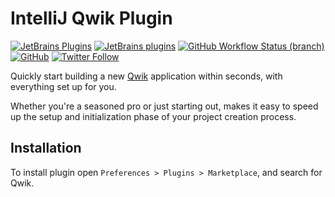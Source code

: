 # IntelliJ Qwik Plugin

[![JetBrains Plugins](https://img.shields.io/jetbrains/plugin/v/00000-qwik)](https://plugins.jetbrains.com/plugin/00000-qwik)
[![JetBrains plugins](https://img.shields.io/jetbrains/plugin/d/00000-qwik)](https://plugins.jetbrains.com/plugin/00000-qwik/versions)
[![GitHub Workflow Status (branch)](https://img.shields.io/github/actions/workflow/status/nekofar/intellij-qwik/build.yml?branch=master)](https://github.com/nekofar/intellij-qwik/actions/workflows/build.yml)
[![GitHub](https://img.shields.io/github/license/nekofar/intellij-qwik)](https://github.com/nekofar/intellij-qwik/blob/master/LICENSE)
[![Twitter Follow](https://img.shields.io/badge/follow-%40nekofar-1DA1F2?logo=twitter&style=flat)](https://twitter.com/nekofar)

<!-- Plugin description -->
Quickly start building a new [Qwik](https://qwik.builder.io/) application within seconds, with everything set up for you.

Whether you're a seasoned pro or just starting out, makes it easy to speed up the setup and initialization phase of your project creation process.
<!-- Plugin description end -->

## Installation

To install plugin open `Preferences > Plugins > Marketplace`, and search for Qwik.

